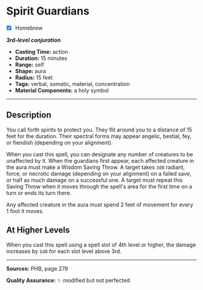 # Spirit Guardians
- [x] Homebrew

***3rd-level conjuration***
- **Casting Time:** action
- **Duration:** 15 minutes
- **Range:** self
- **Shape:** aura
- **Radius:** 15 feet
- **Tags:** verbal, somatic, material, concentration
- **Material Components:** a holy symbol

---

## Description
You call forth spirits to protect you.
They flit around you to a distance of 15 feet for the duration.
Their spectral forms may appear angelic, bestial, fey, or fiendish (depending on your alignment).

When you cast this spell, you can designate any number of creatures to be unaffected by it.
When the guardians first appear, each affected creature in the aura must make a Wisdom Saving Throw.
A target takes `3d8` radiant, force, or necrotic damage (depending on your alignment) on a failed save, or half as much damage on a successful one.
A target must repeat this Saving Throw when it moves through the spell's area for the first time on a turn or ends its turn there.

Any affected creature in the aura must spend 2 feet of movement for every 1 foot it moves.

## At Higher Levels
When you cast this spell using a spell slot of 4th level or higher, the damage increases by `1d8` for each slot level above 3rd.

---

**Sources:** PHB, page 278

**Quality Assurance:** :sparkles: modified but not perfected
